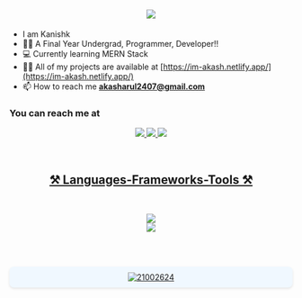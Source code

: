 <h1 align="center">
  <a href="#">
     <img src="https://readme-typing-svg.herokuapp.com/?font=Righteous&size=35&center=true&vCenter=true&width=500&height=70&duration=4000&lines=Hey+There!+👋;+I'm+Akash!;" />
  </a>
</h1>

- I am Kanishk 
- 🧑‍🎓 A Final Year Undergrad, Programmer, Developer!!
- 💻 Currently learning MERN Stack
- 👨‍💻 All of my projects are available at [https://im-akash.netlify.app/](https://im-akash.netlify.app/)
- 📫 How to reach me **akasharul2407@gmail.com**

### You can reach me at 
<p align="center">
<a href="[https://www.linkedin.com/in/kanishk-kumar-95349127b/](https://www.linkedin.com/in/im-akasharul/)">
<img src="https://skillicons.dev/icons?i=linkedin" />
<a href="[https://www.instagram.com/kanishk_1604/](https://www.instagram.com/akzhxx_/)">
<img src="https://skillicons.dev/icons?i=instagram" />
<a href="akasharul2407@gmail.com">
<img src="https://skillicons.dev/icons?i=gmail" />
</p>
<br>
<h2 align="center">⚒ Languages-Frameworks-Tools ⚒</h2><br>
<p align="center">
  <img src="https://skillicons.dev/icons?i=cpp,html,css,js,vscode&perline=5" /><br>
  <img src="https://skillicons.dev/icons?i=eclipse,arduino,git,github,windows,kali&perline=6" /><br>
</p><br><br>
  
<p align="center" style="background-color: #f0f8ff; padding: 10px; border-radius: 8px; box-shadow: 0px 2px 4px rgba(0, 0, 0, 0.1);">
  <img src="https://komarev.com/ghpvc/?username=21002624&label=Profile%20views&color=0e75b6&style=flat" alt="21002624" />
</p>
 <div align="center">
